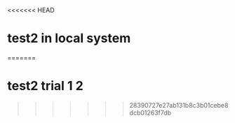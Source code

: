 <<<<<<< HEAD
# test2 in local system
=======
# test2 trial 1 2
>>>>>>> 28390727e27ab131b8c3b01cebe8dcb01263f7db
